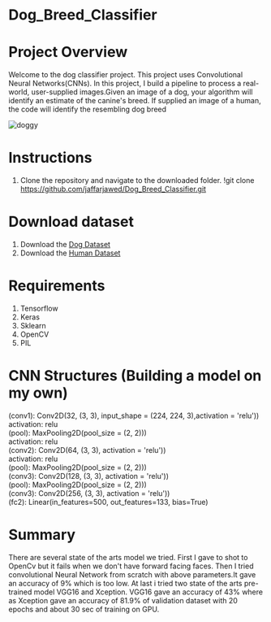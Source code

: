 # Dog_Breed_Classifier
# Project Overview
<p>
  Welcome to the dog classifier project. This project uses Convolutional Neural Networks(CNNs). In this project, I build a pipeline to process a real-world, user-supplied images.Given an image of a dog, your algorithm will identify an estimate of the canine's breed. If supplied an image of a human, the code will identify the resembling dog breed
</p>

![doggy](https://user-images.githubusercontent.com/23507650/80122607-647c7000-85ab-11ea-8cee-f640fade2858.jpg)


# Instructions
1. Clone the repository and navigate to the downloaded folder.
!git clone https://github.com/jaffarjawed/Dog_Breed_Classifier.git

# Download dataset
1. Download the <a href = 'https://s3-us-west-1.amazonaws.com/udacity-aind/dog-project/dogImages.zip'>Dog Dataset</a><br/>
1. Download the <a href = 'https://s3-us-west-1.amazonaws.com/udacity-aind/dog-project/lfw.zip'>Human Dataset</a><br/>

# Requirements
1. Tensorflow<br />
2. Keras<br />
3. Sklearn<br />
4. OpenCV<br />
5. PIL<br />


# CNN Structures (Building a model on my own)
(conv1): Conv2D(32, (3, 3), input_shape = (224, 224, 3),activation = 'relu'))<br />
activation: relu<br />
(pool): MaxPooling2D(pool_size = (2, 2)))<br />
activation: relu<br />
(conv2): Conv2D(64, (3, 3), activation = 'relu'))<br />
activation: relu<br />
(pool): MaxPooling2D(pool_size = (2, 2)))<br />
(conv3): Conv2D(128, (3, 3), activation = 'relu'))<br />
(pool): MaxPooling2D(pool_size = (2, 2)))<br />
(conv3): Conv2D(256, (3, 3), activation = 'relu'))<br />
(fc2): Linear(in_features=500, out_features=133, bias=True)

# Summary
There are several state of the arts model we tried. First I gave to shot to OpenCv but it fails when we don't have forward facing faces.
Then I tried convolutional Neural Network from scratch with above parameters.It gave an accuracy of 9% which is too low. At last i tried two state of the arts pre-trained model VGG16 and Xception. VGG16 gave an accuracy of 43% where as Xception gave an accuracy of 81.9% of validation dataset with 20 epochs and about 30 sec of training on GPU.

